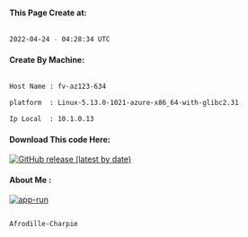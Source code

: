 
   
#### This Page Create at:

```bash

2022-04-24 - 04:28:34 UTC

```

#### Create By Machine:

```bash

Host Name : fv-az123-634

platform  : Linux-5.13.0-1021-azure-x86_64-with-glibc2.31

Ip Local  : 10.1.0.13

```
#### Download This code Here:

[![GitHub release (latest by date)](https://img.shields.io/github/v/release/Afrodille-Charpie/App-Run-1?style=for-the-badge&label=Download)](https://github.com/Afrodille-Charpie/App-Run-1/releases) 

</p> 

#### About Me :

[![app-run](https://github.com/Afrodille-Charpie/App-Run-1/actions/workflows/app-run.yml/badge.svg)](https://github.com/Afrodille-Charpie/App-Run-1/actions/workflows/app-run.yml)

```bash

Afrodille-Charpie

```


